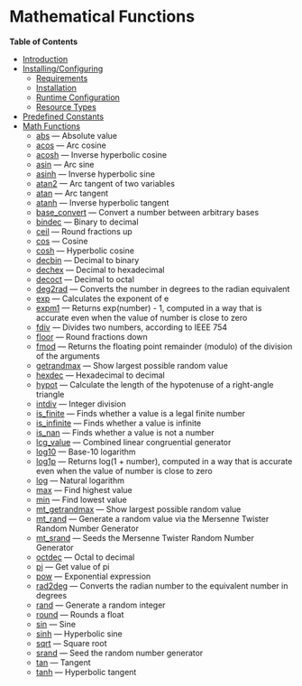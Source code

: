 Mathematical Functions
======================

**Table of Contents**

-   [Introduction](/intro/math.html)
-   [Installing/Configuring](/math/setup.html)
    -   [Requirements](/math/setup.html#Requirements)
    -   [Installation](/math/setup.html#Installation)
    -   [Runtime
        Configuration](/math/setup.html#Runtime%20Configuration)
    -   [Resource Types](/math/setup.html#Resource%20Types)
-   [Predefined Constants](/math/constants.html)
-   [Math Functions](/ref/math.html)
    -   [abs](/ref/math.html#abs) — Absolute value
    -   [acos](/ref/math.html#acos) — Arc cosine
    -   [acosh](/ref/math.html#acosh) — Inverse hyperbolic cosine
    -   [asin](/ref/math.html#asin) — Arc sine
    -   [asinh](/ref/math.html#asinh) — Inverse hyperbolic sine
    -   [atan2](/ref/math.html#atan2) — Arc tangent of two variables
    -   [atan](/ref/math.html#atan) — Arc tangent
    -   [atanh](/ref/math.html#atanh) — Inverse hyperbolic tangent
    -   [base\_convert](/ref/math.html#base_convert) — Convert a number
        between arbitrary bases
    -   [bindec](/ref/math.html#bindec) — Binary to decimal
    -   [ceil](/ref/math.html#ceil) — Round fractions up
    -   [cos](/ref/math.html#cos) — Cosine
    -   [cosh](/ref/math.html#cosh) — Hyperbolic cosine
    -   [decbin](/ref/math.html#decbin) — Decimal to binary
    -   [dechex](/ref/math.html#dechex) — Decimal to hexadecimal
    -   [decoct](/ref/math.html#decoct) — Decimal to octal
    -   [deg2rad](/ref/math.html#deg2rad) — Converts the number in
        degrees to the radian equivalent
    -   [exp](/ref/math.html#exp) — Calculates the exponent of e
    -   [expm1](/ref/math.html#expm1) — Returns exp(number) - 1,
        computed in a way that is accurate even when the value of number
        is close to zero
    -   [fdiv](/ref/math.html#fdiv) — Divides two numbers, according to
        IEEE 754
    -   [floor](/ref/math.html#floor) — Round fractions down
    -   [fmod](/ref/math.html#fmod) — Returns the floating point
        remainder (modulo) of the division of the arguments
    -   [getrandmax](/ref/math.html#getrandmax) — Show largest possible
        random value
    -   [hexdec](/ref/math.html#hexdec) — Hexadecimal to decimal
    -   [hypot](/ref/math.html#hypot) — Calculate the length of the
        hypotenuse of a right-angle triangle
    -   [intdiv](/ref/math.html#intdiv) — Integer division
    -   [is\_finite](/ref/math.html#is_finite) — Finds whether a value
        is a legal finite number
    -   [is\_infinite](/ref/math.html#is_infinite) — Finds whether a
        value is infinite
    -   [is\_nan](/ref/math.html#is_nan) — Finds whether a value is not
        a number
    -   [lcg\_value](/ref/math.html#lcg_value) — Combined linear
        congruential generator
    -   [log10](/ref/math.html#log10) — Base-10 logarithm
    -   [log1p](/ref/math.html#log1p) — Returns log(1 + number),
        computed in a way that is accurate even when the value of number
        is close to zero
    -   [log](/ref/math.html#log) — Natural logarithm
    -   [max](/ref/math.html#max) — Find highest value
    -   [min](/ref/math.html#min) — Find lowest value
    -   [mt\_getrandmax](/ref/math.html#mt_getrandmax) — Show largest
        possible random value
    -   [mt\_rand](/ref/math.html#mt_rand) — Generate a random value via
        the Mersenne Twister Random Number Generator
    -   [mt\_srand](/ref/math.html#mt_srand) — Seeds the Mersenne
        Twister Random Number Generator
    -   [octdec](/ref/math.html#octdec) — Octal to decimal
    -   [pi](/ref/math.html#pi) — Get value of pi
    -   [pow](/ref/math.html#pow) — Exponential expression
    -   [rad2deg](/ref/math.html#rad2deg) — Converts the radian number
        to the equivalent number in degrees
    -   [rand](/ref/math.html#rand) — Generate a random integer
    -   [round](/ref/math.html#round) — Rounds a float
    -   [sin](/ref/math.html#sin) — Sine
    -   [sinh](/ref/math.html#sinh) — Hyperbolic sine
    -   [sqrt](/ref/math.html#sqrt) — Square root
    -   [srand](/ref/math.html#srand) — Seed the random number generator
    -   [tan](/ref/math.html#tan) — Tangent
    -   [tanh](/ref/math.html#tanh) — Hyperbolic tangent
